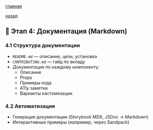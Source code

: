 

[главная](../../../README.md)


[назад](../../mainPageTech.md)

## 📖 Этап 4: Документация (Markdown)

### 4.1 Структура документации
- `README.md` — описание, цели, установка
- `CONTRIBUTING.md` — гайд по вкладу
- Документация по каждому компоненту:
  - Описание
  - Props
  - Примеры кода
  - A11y заметки
  - Варианты кастомизации

### 4.2 Автоматизация
- Генерация документации (Storybook MDX, JSDoc → Markdown)
- Интерактивные примеры (например, через Sandpack)
